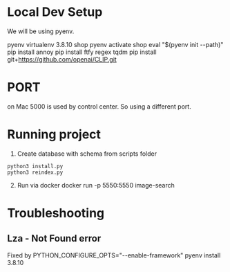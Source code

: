 # Local Dev Setup
We will be using pyenv.

pyenv virtualenv 3.8.10 shop
pyenv activate shop
eval "$(pyenv init --path)"
pip install annoy
pip install ftfy regex tqdm
pip install git+https://github.com/openai/CLIP.git


# PORT 
on Mac 5000 is used by control center. So using a different port.

# Running project
1. Create database with schema from scripts folder
```
python3 install.py
python3 reindex.py
```
2. Run via docker
docker run  -p 5550:5550 image-search

# Troubleshooting
## Lza - Not Found error
Fixed by  PYTHON_CONFIGURE_OPTS="--enable-framework" pyenv install 3.8.10
